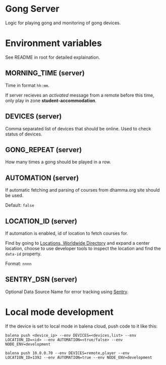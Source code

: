 # Gong Server

Logic for playing gong and monitoring of gong devices.

# Environment variables
See README in root for detailed explaination.

## MORNING_TIME (server)
Time in format `hh:mm`.

If server recieves an *activated* message from a remote before this time, only play in zone **student-accommodation**.

## DEVICES (server)
Comma separated list of devices that should be online. Used to check status of devices.

## GONG_REPEAT (server)
How many times a gong should be played in a row.

## AUTOMATION (server)
If automatic fetching and parsing of courses from dhamma.org site should be used.

Default: `false`

## LOCATION_ID (server)
If automation is enabled, id of location to fetch courses for.

Find by going to [Locations, Worldwide Directory](https://www.dhamma.org/en/locations/directory) and expand a center location, choose to use developer tools to inspect the location and find the `data-id` property.

Format: `nnnn`

## SENTRY_DSN (server)
Optional Data Source Name for error tracking using [Sentry](https://sentry.io/).

# Local mode development

If the device is set to local mode in balena cloud, push code to it like this:

    balena push <device_ip> --env DEVICES=<devices,list> --env LOCATION_ID=<id> --env AUTOMATION=<true/false> --env NODE_ENV=development
    
    balena push 10.0.0.70 --env DEVICES=remote,player --env LOCATION_ID=1392 --env AUTOMATION=true --env NODE_ENV=development